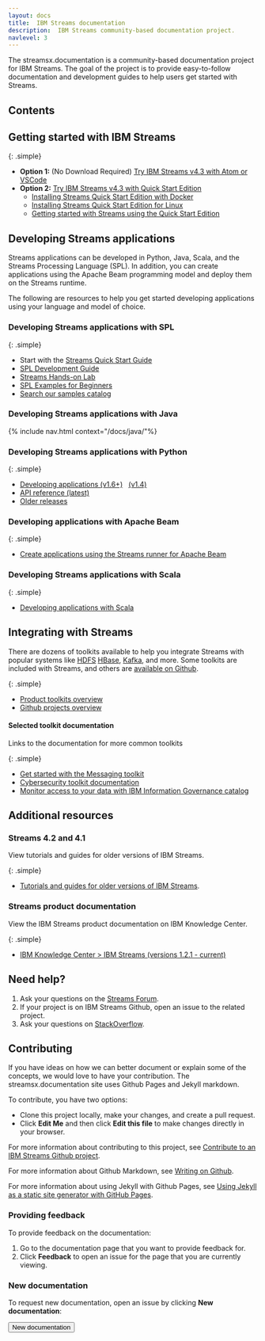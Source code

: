```yaml
---
layout: docs
title:  IBM Streams documentation
description:  IBM Streams community-based documentation project.
navlevel: 3
---
```

The streamsx.documentation is a community-based documentation project for IBM Streams.
The goal of the project is to provide easy-to-follow documentation and development guides to help users get started with Streams.

## Contents

## Getting started with IBM Streams

{: .simple}
* **Option 1:** (No Download Required) [Try IBM Streams v4.3 with Atom or VSCode](/streamsx.documentation/docs/spl/atom)
* **Option 2:** [Try IBM Streams v4.3 with Quick Start Edition](/streamsx.documentation/docs/4.3/qse-intro)
    * [Installing Streams Quick Start Edition with Docker](/streamsx.documentation/docs/4.3/qse-install-docker)
    * [Installing Streams Quick Start Edition for Linux](/streamsx.documentation/docs/4.3/qse-install-linux)
    * [Getting started with Streams using the Quick Start Edition](/streamsx.documentation/docs/4.3/qse-getting-started)


## Developing Streams applications

Streams applications can be developed in Python, Java, Scala, and the Streams Processing Language (SPL). In addition, you can create applications using the Apache Beam programming model and deploy them on the Streams runtime.

The following are resources to help you get started developing applications using your language and model of choice.

### Developing Streams applications with SPL

{: .simple}
* Start with the [Streams Quick Start Guide](https://developer.ibm.com/streamsdev/?p=5686)
* [SPL Development Guide](/streamsx.documentation/docs/spl/atom)
* [Streams Hands-on Lab](https://developer.ibm.com/streamsdev/docs/streams-lab-introduction/)
* [SPL Examples for Beginners](/streamsx.documentation/samples/)
* [Search our samples catalog](https://ibmstreams.github.io/samples/)

### Developing Streams applications with Java

{% include nav.html context="/docs/java/"%}

### Developing Streams applications with Python

{: .simple}
* [Developing applications (v1.6+)](/streamsx.documentation/docs/python/1.6/python-appapi-devguide/) &nbsp; [(v1.4)](/streamsx.documentation/docs/python/1.4/python-appapi-devguide/)
* [API reference (latest)](http://ibmstreams.github.io/streamsx.topology/doc/pythondoc/index.html)
* [Older releases](https://github.com/IBMStreams/streamsx.topology/releases)


### Developing applications with Apache Beam

{: .simple}

* [Create applications using the Streams runner for Apache Beam](/streamsx.documentation/docs/beamrunner/)

### Developing Streams applications with Scala

{: .simple}
* [Developing applications with Scala](https://github.com/IBMStreams/streamsx.topology/wiki/Scala-Support)

## Integrating with Streams
There are dozens of toolkits available to help you integrate Streams with popular systems like [HDFS](https://github.com/IBMStreams/streamsx.hdfs) [HBase](https://github.com/IBMStreams/streamsx.hbase), [Kafka](https://github.com/IBMStreams/streamsx.kafka), and more.
Some toolkits are included with Streams, and others are [available on Github](https://github.com/ibmstreams).

{: .simple}

* [Product toolkits overview](https://developer.ibm.com/streamsdev/docs/product-toolkits-overview/)
* [Github projects overview](https://developer.ibm.com/streamsdev/docs/github-projects-overview/)

#### Selected toolkit documentation
Links to the documentation for more common toolkits

{: .simple}

* [Get started with the Messaging toolkit](/streamsx.documentation/docs/4.2/messaging/)
* [Cybersecurity toolkit documentation](/streamsx.documentation/docs/4.2/cybersecurity)
* [Monitor access to your data with IBM Information Governance catalog](/streamsx.documentation/docs/4.2/governance/)

## Additional resources

### Streams 4.2 and 4.1

View tutorials and guides for older versions of IBM Streams.

{: .simple}

* [Tutorials and guides for older versions of IBM Streams](/streamsx.documentation/docs/previous/).

### Streams product documentation

View the IBM Streams product documentation on IBM Knowledge Center.

{: .simple}

* [IBM Knowledge Center > IBM Streams (versions 1.2.1 - current)](http://www.ibm.com/support/knowledgecenter/SSCRJU/SSCRJU_welcome.html)

## Need help?

1.  Ask your questions on the [Streams Forum](https://developer.ibm.com/answers/smart-spaces/22/streamsdev.html).
2.  If your project is on IBM Streams Github, open an issue to the related project.
3.  Ask your questions on [StackOverflow](http://stackoverflow.com/questions/tagged/infosphere-spl).

## Contributing

If you have ideas on how we can better document or explain some of the concepts, we would love to have your contribution.  The streamsx.documentation site uses Github Pages and Jekyll markdown.

To contribute, you have two options:
-   Clone this project locally, make your changes, and create a pull request.
-   Click **Edit Me** and then click **Edit this file** to make changes directly in your browser.

For more information about contributing to this project, see [Contribute to an IBM Streams Github project](https://developer.ibm.com/streamsdev/docs/contribute-github-project/).

For more information about Github Markdown, see [Writing on Github](https://help.github.com/categories/writing-on-github).

For more information about using Jekyll with Github Pages, see [Using Jekyll as a static site generator with GitHub Pages](https://help.github.com/articles/using-jekyll-with-pages/).

### Providing feedback

To provide feedback on the documentation:

1.  Go to the documentation page that you want to provide feedback for.
1.  Click **Feedback** to open an issue for the page that you are currently viewing.  

### New documentation

To request new documentation, open an issue by clicking **New documentation**:

   <form action="https://github.com/IBMStreams/streamsx.documentation/issues/new" target="_blank">
      <input type="submit" value="New documentation">
   </form>
<br>
